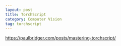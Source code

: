 ```yaml
---
layout: post
title: TorchScript
category: Computer Vision
tag: torchscript
---
```


https://paulbridger.com/posts/mastering-torchscript/

